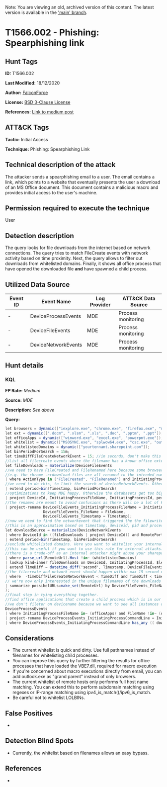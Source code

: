 Note: You are viewing an old, archived version of this content. The latest version is available in the ['main' branch](https://github.com/FalconForceTeam/FalconFriday/blob/main/0xFF-0069-Suspicious_office_child_process_created-Win.md).

# T1566.002 - Phishing: Spearphishing link
## Hunt Tags
**ID:** T1566.002

**Last Modified:** 18/12/2020

**Author:** [FalconForce](https://falconforce.nl/)

**License:** [BSD 3-Clause License](https://github.com/FalconForceTeam/FalconFriday/blob/master/LICENSE)

**References:** [Link to medium post](https://medium.com/falconforce/falconfriday-catching-more-macros-0xff0a-ec8273ab115a?source=friends_link&sk=90696a8b7003c5c71f5b2c91575281c0)

## ATT&CK Tags
**Tactic:** Initial Access

**Technique:** Phishing: Spearphishing Link

## Technical description of the attack
The attacker sends a spearphishing email to a user. The email contains a link, which points to a website that eventually presents the user a download of an MS Office document. This document contains a malicious macro and provides initial access to the user's machine. 

## Permission required to execute the technique
User

## Detection description
The query looks for file downloads from the internet based on network connections. The query tries to match FileCreate events with network activity based on time proximity. Next, the query allows to filter out downloads from whitelisted domains. Finally, it shows all office process that have opened the downloaded file **and** have spawned a child process. 

## Utilized Data Source
| Event ID | Event Name | Log Provider | ATT&CK Data Source |
|---------|---------|----------|---------|
| - | DeviceProcessEvents | MDE | Process monitoring |
| - | DeviceFileEvents | MDE | Process monitoring |
| - | DeviceNetworkEvents | MDE | Process monitoring |


## Hunt details
### KQL

**FP Rate:** *Medium*

**Source:** *MDE*

**Description:** *See above*

**Query:**

```C#
let browsers = dynamic(["iexplore.exe", "chrome.exe", "firefox.exe", "msedge.exe"]);
let ext = dynamic([".docm", ".xlsm", ".xls", ".doc", ".pptm", ".ppt"]);
let officeApps = dynamic(["winword.exe", "excel.exe", "powerpnt.exe"]);
let whitelist = dynamic(["MSOSYNC.exe", "splwow64.exe", "csc.exe", "outlook.exe", "AcroRd32.exe", "Acrobat.exe", "explorer.exe", "DW20.exe", "Microsoft.Mashup.Container.Loader.exe", "Microsoft.Mashup.Container.NetFX40.exe", "WerFault.exe", "CLVIEW.exe"]);
let whitelistedDomains = dynamic(["yourtennant.sharepoint.com"]); 
let binPeriodForSearch = 15m;
let timeDiffFileCreateNetworkEvent = 15; //in seconds, don't make this 15s because of comparison later on. 
//List all filecreate events where the filename has a known office extension which can contain macros
let fileDownloads = materialize(DeviceFileEvents
//we need to have FileCreated and FileRenamed here because some browsers first download the file under a different name and rename it when it's done.
//e.g. the chrome .crdownload files are all renamed to the intended name after the download has finished. 
| where ActionType in ("FileCreated", "FileRenamed") and InitiatingProcessFileName in~ (browsers) and FileName has_any (ext)
//we need to do this, to limit the search of deviceNetworkEvents. Otherwise, the dataset becomes too big to join in MDE.
| extend period=bin(Timestamp, binPeriodForSearch)
//optimizations to keep MDE happy. Otherwise the databasets get too big
| project DeviceId, InitiatingProcessFileName, InitiatingProcessId, period, FileName, Timestamp
//the renames are meant to avoid confusions as there will be a lot of FileNames from different tables.
| project-rename DeviceFileEvents_InitiatingProcessFileName = InitiatingProcessFileName, 
                 DeviceFileEvents_FileName = FileName,
                 DeviceFileEvents_Timestamp = Timestamp);
//now we need to find the networkevent that triggered the the filewrite.
//this is an approximation based on timestamp, deviceid, pid and processname
let downloadSource = materialize(DeviceNetworkEvents
| where DeviceId in ((fileDownloads | project DeviceId)) and RemotePort in (80, 443)
| extend period=bin(Timestamp, binPeriodForSearch)
//exclude whitelisted domains. Here you want to whitelist your internal sharepoint environment
//this can be useful if you want to use this rule for external attacks.
//there is a trade-off as an internal attacker might abuse your sharepoint for malware.
| where parse_url(RemoteUrl).Host !in~ (whitelistedDomains)
| lookup kind=inner fileDownloads on DeviceId, InitiatingProcessId, $left.InitiatingProcessFileName == $right.DeviceFileEvents_InitiatingProcessFileName, period
| extend TimeDiff = datetime_diff('second', Timestamp, DeviceFileEvents_Timestamp)
//the filecreate and network event should happen within max 15 second of eachother. 
| where  -timeDiffFileCreateNetworkEvent < TimeDiff and TimeDiff < timeDiffFileCreateNetworkEvent
// we're now only interessted in the unique filenames of the downloads and the location they're possibly downloaded from
| summarize possibelURLs=make_set(RemoteUrl) by DeviceFileEvents_FileName
);
//final step in tying everything together. 
//find office applications that create a child process which is in our previously generated list
//we don't fileter on devicename because we want to see all instances of this file being run.
DeviceProcessEvents
| where InitiatingProcessFileName in~ (officeApps) and FileName !in~ (officeApps) and FileName !in~ (whitelist) and FileName !in~ (browsers)
| project-rename DeviceProcessEvents_InitiatingProcessCommandLine = InitiatingProcessCommandLine
| where DeviceProcessEvents_InitiatingProcessCommandLine has_any (( downloadSource | project DeviceFileEvents_FileName))
```

## Considerations
* The current whitelist is quick and dirty. Use full pathnames instead of filenames for whitelisting child processes.
* You can improve this query by further filtering the results for office processes that have loaded the VBE7.dll, required for macro execution
* If you're concerned about macro executions directly from email, you can add outlook.exe as "grand parent" instead of only browsers. 
* The current whitelist of remote hosts only performs full host name matching. You can extend this to perform subdomain matching using regexes or IP-range matching using ipv4_is_match()/ipv6_is_match. 
* Be careful not to whitelist LOLBINs. 

## False Positives
*  
  

## Detection Blind Spots
* Currently, the whitelist based on filenames allows an easy bypass. 

## References
*  